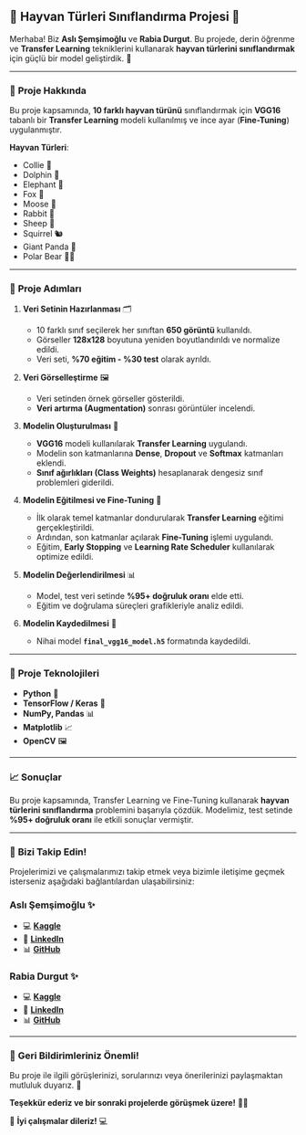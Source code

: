 
## 🎉 **Hayvan Türleri Sınıflandırma Projesi** 🐾

Merhaba! Biz **Aslı Şemşimoğlu** ve **Rabia Durgut**. Bu projede, derin öğrenme ve **Transfer Learning** tekniklerini kullanarak **hayvan türlerini sınıflandırmak** için güçlü bir model geliştirdik. 🚀

----------

### 📌 **Proje Hakkında**

Bu proje kapsamında, **10 farklı hayvan türünü** sınıflandırmak için **VGG16** tabanlı bir **Transfer Learning** modeli kullanılmış ve ince ayar (**Fine-Tuning**) uygulanmıştır.

**Hayvan Türleri**:

-   Collie 🐶
-   Dolphin 🐬
-   Elephant 🐘
-   Fox 🦊
-   Moose 🦌
-   Rabbit 🐇
-   Sheep 🐑
-   Squirrel 🐿️
-   Giant Panda 🐼
-   Polar Bear 🐻‍❄️

----------

### 🌟 **Proje Adımları**

1.  **Veri Setinin Hazırlanması** 🗂️
    
    -   10 farklı sınıf seçilerek her sınıftan **650 görüntü** kullanıldı.
    -   Görseller **128x128** boyutuna yeniden boyutlandırıldı ve normalize edildi.
    -   Veri seti, **%70 eğitim - %30 test** olarak ayrıldı.
2.  **Veri Görselleştirme** 🖼️
    
    -   Veri setinden örnek görseller gösterildi.
    -   **Veri artırma (Augmentation)** sonrası görüntüler incelendi.
3.  **Modelin Oluşturulması** 🧠
    
    -   **VGG16** modeli kullanılarak **Transfer Learning** uygulandı.
    -   Modelin son katmanlarına **Dense**, **Dropout** ve **Softmax** katmanları eklendi.
    -   **Sınıf ağırlıkları (Class Weights)** hesaplanarak dengesiz sınıf problemleri giderildi.
4.  **Modelin Eğitilmesi ve Fine-Tuning** 🎯
    
    -   İlk olarak temel katmanlar dondurularak **Transfer Learning** eğitimi gerçekleştirildi.
    -   Ardından, son katmanlar açılarak **Fine-Tuning** işlemi uygulandı.
    -   Eğitim, **Early Stopping** ve **Learning Rate Scheduler** kullanılarak optimize edildi.
5.  **Modelin Değerlendirilmesi** 📊
    
    -   Model, test veri setinde **%95+ doğruluk oranı** elde etti.
    -   Eğitim ve doğrulama süreçleri grafikleriyle analiz edildi.
6.  **Modelin Kaydedilmesi** 💾
    
    -   Nihai model **`final_vgg16_model.h5`** formatında kaydedildi.

----------

### 🚀 **Proje Teknolojileri**

-   **Python** 🐍
-   **TensorFlow / Keras** 🧠
-   **NumPy, Pandas** 📊
-   **Matplotlib** 📈
-   **OpenCV** 🖼️

----------

### 📈 **Sonuçlar**

Bu proje kapsamında, Transfer Learning ve Fine-Tuning kullanarak **hayvan türlerini sınıflandırma** problemini başarıyla çözdük. Modelimiz, test setinde **%95+ doğruluk oranı** ile etkili sonuçlar vermiştir.

----------


### 🔗 **Bizi Takip Edin!**

Projelerimizi ve çalışmalarımızı takip etmek veya bizimle iletişime geçmek isterseniz aşağıdaki bağlantılardan ulaşabilirsiniz:

### **Aslı Şemşimoğlu** ✨

-   💻 **[Kaggle](https://www.kaggle.com/aslemimolu)**
-   💼 **[LinkedIn](https://linkedin.com/in/aslisemsimoglu)**
-   📊 **[GitHub](https://github.com/aslisemsimoglu)**

### **Rabia Durgut** ✨

-   💻 **[Kaggle](https://www.kaggle.com/rabiadurgut)**
-   💼 **[LinkedIn](https://www.linkedin.com/in/rabiadurgut/)**
-   📊 **[GitHub](https://github.com/rabiadurgt)**

----------

### 💬 **Geri Bildirimleriniz Önemli!**

Bu proje ile ilgili görüşlerinizi, sorularınızı veya önerilerinizi paylaşmaktan mutluluk duyarız. 📩

**Teşekkür ederiz ve bir sonraki projelerde görüşmek üzere!** 👋✨

🚀 **İyi çalışmalar dileriz!** 💻

